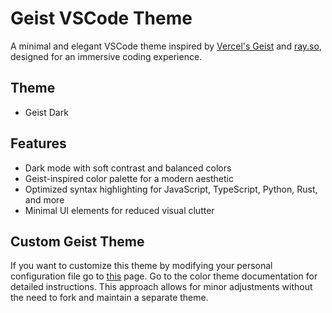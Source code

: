 # Geist VSCode Theme

A minimal and elegant VSCode theme inspired by [Vercel's Geist](https://vercel.com/geist/colors) and [ray.so](https://www.ray.so/#padding=64&theme=vercel), designed for an immersive coding experience.

## Theme

- Geist Dark

## Features

- Dark mode with soft contrast and balanced colors
- Geist-inspired color palette for a modern aesthetic
- Optimized syntax highlighting for JavaScript, TypeScript, Python, Rust, and more
- Minimal UI elements for reduced visual clutter

## Custom Geist Theme

If you want to customize this theme by modifying your personal configuration file go to [this](https://code.visualstudio.com/api/extension-guides/color-theme) page. Go to the color theme documentation for detailed instructions. This approach allows for minor adjustments without the need to fork and maintain a separate theme.
